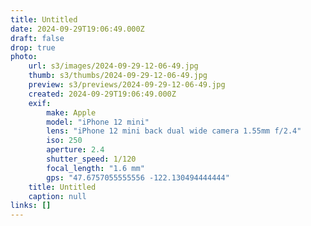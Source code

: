 ```yaml
---
title: Untitled
date: 2024-09-29T19:06:49.000Z
draft: false
drop: true
photo:
    url: s3/images/2024-09-29-12-06-49.jpg
    thumb: s3/thumbs/2024-09-29-12-06-49.jpg
    preview: s3/previews/2024-09-29-12-06-49.jpg
    created: 2024-09-29T19:06:49.000Z
    exif:
        make: Apple
        model: "iPhone 12 mini"
        lens: "iPhone 12 mini back dual wide camera 1.55mm f/2.4"
        iso: 250
        aperture: 2.4
        shutter_speed: 1/120
        focal_length: "1.6 mm"
        gps: "47.6757055555556 -122.130494444444"
    title: Untitled
    caption: null
links: []
---
```

